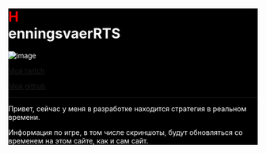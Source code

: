 
<div style="background-color: #000; color: #fff;">

# <div style="color: #ff0000;">H</div>enningsvaerRTS 

![image](https://user-images.githubusercontent.com/34309871/187972346-706e2aa5-66ee-4224-b059-7d8aa6ee2c06.png)


[Мой twitch](https://www.twitch.tv/henningsvaerl)

[Мой github](https://github.com/AntonNikolaevmyname)

---------------------------------------------
Привет, сейчас у меня в разработке находится стратегия в реальном времени.

Информация по игре, в том числе скриншоты, будут обновляться со временем на этом сайте, как и сам сайт.

</div>
